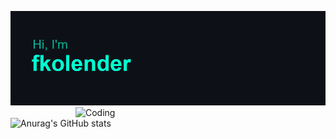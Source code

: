 [![MasterHead](https://github.com/fkolender/fkolender/blob/master/header.png)](https://github.com/fkolender)
<img align="right" alt="Coding" width="400" src="https://tenor.com/es/view/pc-banging-coding-swe19-programming-gif-19008194">
![Anurag's GitHub stats](https://github-readme-stats.vercel.app/api?username=fkolender&hide=contribs,prs,issues,stars&show_icons=true&theme=tokyonight)

